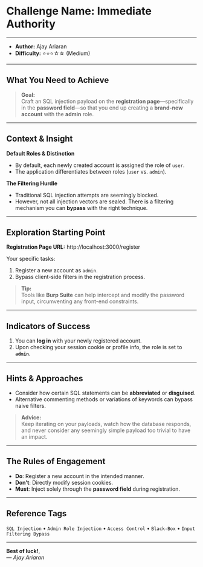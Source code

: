 # Challenge Name: **Immediate Authority**

---

- **Author:** Ajay Ariaran  
- **Difficulty:** ⭐⭐⭐☆☆ (Medium)

---

## What You Need to Achieve

> **Goal:**  
> Craft an SQL injection payload on the **registration page**—specifically in the **password field**—so that you end up creating a **brand-new account** with the **admin** role.

---

## Context & Insight

**Default Roles & Distinction**  
- By default, each newly created account is assigned the role of `user`.  
- The application differentiates between roles (`user` vs. `admin`).

**The Filtering Hurdle**  
- Traditional SQL injection attempts are seemingly blocked.  
- However, not all injection vectors are sealed. There is a filtering mechanism you can **bypass** with the right technique.

---

## Exploration Starting Point

**Registration Page URL:** 
http://localhost:3000/register

Your specific tasks:  
1. Register a new account as `admin`.  
2. Bypass client-side filters in the registration process.

> **Tip:**  
> Tools like **Burp Suite** can help intercept and modify the password input, circumventing any front-end constraints.

---

## Indicators of Success

1. You can **log in** with your newly registered account.  
2. Upon checking your session cookie or profile info, the role is set to **`admin`**.

---

## Hints & Approaches

- Consider how certain SQL statements can be **abbreviated** or **disguised**.  
- Alternative commenting methods or variations of keywords can bypass naive filters.

> **Advice:**  
> Keep iterating on your payloads, watch how the database responds, and never consider any seemingly simple payload too trivial to have an impact.

---

## The Rules of Engagement

- **Do**: Register a new account in the intended manner.  
- **Don’t**: Directly modify session cookies.  
- **Must**: Inject solely through the **password field** during registration.

---

## Reference Tags

`SQL Injection` • `Admin Role Injection` • `Access Control` • `Black-Box` • `Input Filtering Bypass`

---
**Best of luck!**,  
— *Ajay Ariaran*


